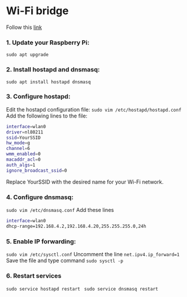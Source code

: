 # Wi-Fi bridge
Follow this [link](https://pimylifeup.com/raspberry-pi-wifi-bridge/)
### 1. Update your Raspberry Pi:
`sudo apt upgrade`
### 2. Install hostapd and dnsmasq:
`sudo apt install hostapd dnsmasq`
### 3. Configure hostapd:
Edit the hostapd configuration file:
`sudo vim /etc/hostapd/hostapd.conf`
Add the following lines to the file:
```bash
interface=wlan0
driver=nl80211
ssid=YourSSID
hw_mode=g
channel=6
wmm_enabled=0
macaddr_acl=0
auth_algs=1
ignore_broadcast_ssid=0
```
Replace YourSSID with the desired name for your Wi-Fi network.
### 4. Configure dnsmasq:
`sudo vim /etc/dnsmasq.conf`
Add these lines
```bash
interface=wlan0
dhcp-range=192.168.4.2,192.168.4.20,255.255.255.0,24h
```
### 5. Enable IP forwarding:
`sudo vim /etc/sysctl.conf`
Uncomment the line 
`net.ipv4.ip_forward=1`
Save the file and type command `sudo sysctl -p`
### 6. Restart services
`sudo service hostapd restart
`
`
sudo service dnsmasq restart
`
